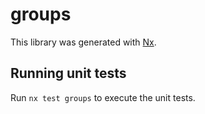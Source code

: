 # groups

This library was generated with [Nx](https://nx.dev).

## Running unit tests

Run `nx test groups` to execute the unit tests.
